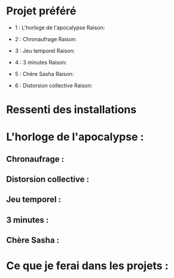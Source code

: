 # Projet préféré
- 1 : L'horloge de l'apocalypse
Raison:


- 2 : Chronaufrage
Raison:


- 3 : Jeu temporel
Raison:


- 4 : 3 minutes
Raison:

- 5 : Chère Sasha
Raison:

- 6 : Distorsion collective
Raison:




# Ressenti des installations
# L'horloge de l'apocalypse :

## Chronaufrage :

## Distorsion collective :

## Jeu temporel :

## 3 minutes :

## Chère Sasha :

# Ce que je ferai dans les projets :
